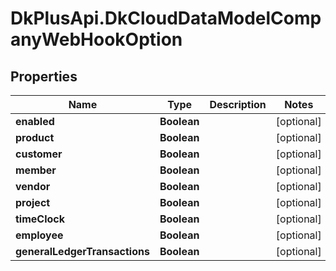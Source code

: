 # DkPlusApi.DkCloudDataModelCompanyWebHookOption

## Properties
Name | Type | Description | Notes
------------ | ------------- | ------------- | -------------
**enabled** | **Boolean** |  | [optional] 
**product** | **Boolean** |  | [optional] 
**customer** | **Boolean** |  | [optional] 
**member** | **Boolean** |  | [optional] 
**vendor** | **Boolean** |  | [optional] 
**project** | **Boolean** |  | [optional] 
**timeClock** | **Boolean** |  | [optional] 
**employee** | **Boolean** |  | [optional] 
**generalLedgerTransactions** | **Boolean** |  | [optional] 


